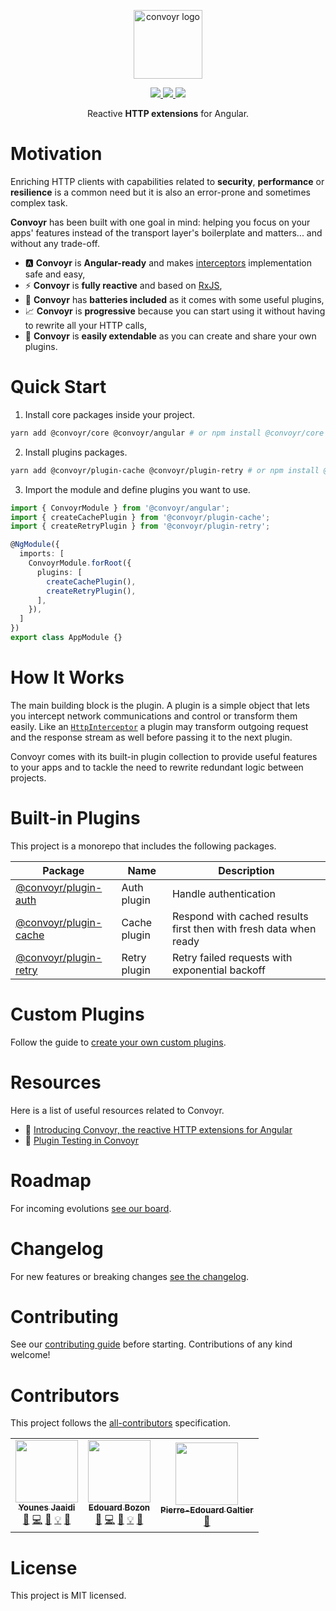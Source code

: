 <p align="center">
  <img width="110" src="https://github.com/jscutlery/convoyr/blob/master/logo.png?raw=true" alt="convoyr logo" />
</p>

<div align="center">
  <a href="https://github.com/jscutlery/convoyr/actions" rel="nofollow">
    <img src="https://github.com/jscutlery/convoyr/workflows/Build%20&%20Test/badge.svg" />
  </a>
  <a href="https://codecov.io/gh/jscutlery/convoyr" rel="nofollow">
    <img src="https://badgen.net/codecov/c/github/jscutlery/convoyr" />
  </a>
  <a href="https://www.npmjs.com/package/@convoyr/core" rel="nofollow">
    <img src="https://badgen.net/npm/v/@convoyr/core">
  </a>
</div>

<p align="center">
  Reactive <strong>HTTP extensions</strong> for Angular.
</p>

# Motivation

Enriching HTTP clients with capabilities related to **security**, **performance** or **resilience** is a common need but it is also an error-prone and sometimes complex task.

**Convoyr** has been built with one goal in mind: helping you focus on your apps' features instead of the transport layer's boilerplate and matters... and without any trade-off.

- 🅰️ **Convoyr** is **Angular-ready** and makes [interceptors](https://angular.io/api/common/http/HttpInterceptor) implementation safe and easy,
- ⚡️ **Convoyr** is **fully reactive** and based on [RxJS](https://rxjs-dev.firebaseapp.com/),
- 🔋 **Convoyr** has **batteries included** as it comes with some useful plugins,
- 📈 **Convoyr** is **progressive** because you can start using it without having to rewrite all your HTTP calls,
- 🧱 **Convoyr** is **easily extendable** as you can create and share your own plugins.

# Quick Start

1. Install core packages inside your project.

```bash
yarn add @convoyr/core @convoyr/angular # or npm install @convoyr/core @convoyr/angular
```

2. Install plugins packages.

```bash
yarn add @convoyr/plugin-cache @convoyr/plugin-retry # or npm install @convoyr/plugin-cache @convoyr/plugin-retry
```

3. Import the module and define plugins you want to use.

```ts
import { ConvoyrModule } from '@convoyr/angular';
import { createCachePlugin } from '@convoyr/plugin-cache';
import { createRetryPlugin } from '@convoyr/plugin-retry';

@NgModule({
  imports: [
    ConvoyrModule.forRoot({
      plugins: [
        createCachePlugin(),
        createRetryPlugin(),
      ],
    }),
  ]
})
export class AppModule {}
```

# How It Works

The main building block is the plugin. A plugin is a simple object that lets you intercept network communications and control or transform them easily. Like an [`HttpInterceptor`](https://angular.io/api/common/http/HttpInterceptor) a plugin may transform outgoing request and the response stream as well before passing it to the next plugin. 

Convoyr comes with its built-in plugin collection to provide useful features to your apps and to tackle the need to rewrite redundant logic between projects.

# Built-in Plugins

This project is a monorepo that includes the following packages.

| Package                                      | Name         | Description                                                       |
| -------------------------------------------- | ------------ | ----------------------------------------------------------------- |
| [@convoyr/plugin-auth](./libs/plugin-auth)   | Auth plugin  | Handle authentication                                             |
| [@convoyr/plugin-cache](./libs/plugin-cache) | Cache plugin | Respond with cached results first then with fresh data when ready |
| [@convoyr/plugin-retry](./libs/plugin-retry) | Retry plugin | Retry failed requests with exponential backoff                    |

# Custom Plugins

Follow the guide to [create your own custom plugins](./docs/custom-plugin.md).

# Resources

Here is a list of useful resources related to Convoyr.

- 📝 [Introducing Convoyr, the reactive HTTP extensions for Angular](https://www.codamit.dev/introducing-convoyr)
- 📝 [Plugin Testing in Convoyr](https://www.codamit.dev/plugin-testing-in-convoyr)

# Roadmap

For incoming evolutions [see our board](https://github.com/jscutlery/convoyr/projects/1).

# Changelog

For new features or breaking changes [see the changelog](CHANGELOG.md).

# Contributing

See our [contributing guide](./CONTRIBUTING.md) before starting. Contributions of any kind welcome!

# Contributors

This project follows the [all-contributors](https://github.com/all-contributors/all-contributors) specification.

<!-- ALL-CONTRIBUTORS-LIST:START - Do not remove or modify this section -->
<!-- prettier-ignore-start -->
<!-- markdownlint-disable -->
<table>
  <tr>
    <td align="center"><a href="https://marmicode.io/"><img src="https://avatars2.githubusercontent.com/u/2674658?v=4?s=100" width="100px;" alt=""/><br /><sub><b>Younes Jaaidi</b></sub></a><br /><a href="https://github.com/jscutlery/convoyr/issues?q=author%3Ayjaaidi" title="Bug reports">🐛</a> <a href="https://github.com/jscutlery/convoyr/commits?author=yjaaidi" title="Code">💻</a> <a href="https://github.com/jscutlery/convoyr/commits?author=yjaaidi" title="Documentation">📖</a> <a href="#example-yjaaidi" title="Examples">💡</a> <a href="#ideas-yjaaidi" title="Ideas, Planning, & Feedback">🤔</a></td>
    <td align="center"><a href="https://www.codamit.dev/"><img src="https://avatars0.githubusercontent.com/u/8522558?v=4?s=100" width="100px;" alt=""/><br /><sub><b>Edouard Bozon</b></sub></a><br /><a href="https://github.com/jscutlery/convoyr/issues?q=author%3Aedbzn" title="Bug reports">🐛</a> <a href="https://github.com/jscutlery/convoyr/commits?author=edbzn" title="Code">💻</a> <a href="https://github.com/jscutlery/convoyr/commits?author=edbzn" title="Documentation">📖</a> <a href="#example-edbzn" title="Examples">💡</a> <a href="#ideas-edbzn" title="Ideas, Planning, & Feedback">🤔</a></td>
    <td align="center"><a href="https://www.it-dir.co"><img src="https://avatars0.githubusercontent.com/u/2479323?v=4?s=100" width="100px;" alt=""/><br /><sub><b>Pierre-Edouard Galtier</b></sub></a><br /><a href="https://github.com/jscutlery/convoyr/commits?author=pegaltier" title="Documentation">📖</a></td>
  </tr>
</table>

<!-- markdownlint-restore -->
<!-- prettier-ignore-end -->

<!-- ALL-CONTRIBUTORS-LIST:END -->

# License

This project is MIT licensed.

